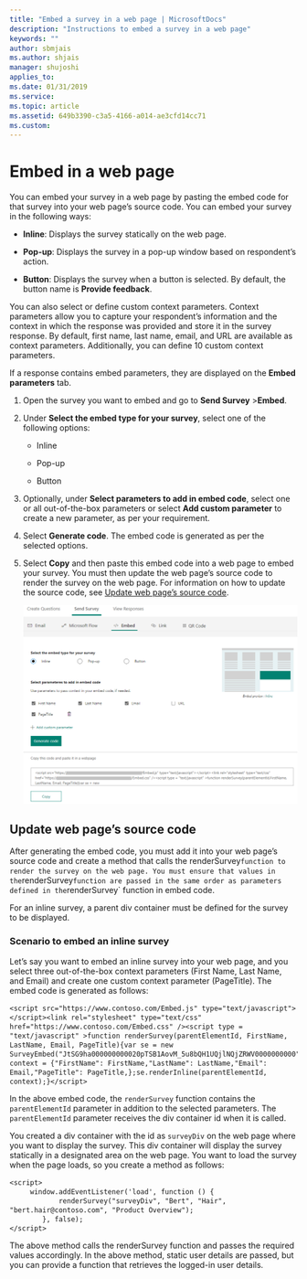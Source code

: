 ```yaml
---
title: "Embed a survey in a web page | MicrosoftDocs"
description: "Instructions to embed a survey in a web page"
keywords: ""
author: sbmjais
ms.author: shjais
manager: shujoshi
applies_to: 
ms.date: 01/31/2019
ms.service: 
ms.topic: article
ms.assetid: 649b3390-c3a5-4166-a014-ae3cfd14cc71
ms.custom: 
---
```

# Embed in a web page

You can embed your survey in a web page by pasting the embed code for that survey into your web page’s source code. You can embed your survey in the following ways:

- **Inline**: Displays the survey statically on the web page.

- **Pop-up**: Displays the survey in a pop-up window based on respondent’s action.

- **Button**: Displays the survey when a button is selected. By default, the button name is **Provide feedback**.

You can also select or define custom context parameters. Context parameters allow you to capture your respondent’s information and the context in which the response was provided and store it in the survey response. By default, first name, last name, email, and URL are available as context parameters. Additionally, you can define 10 custom context parameters.

If a response contains embed parameters, they are displayed on the **Embed parameters** tab.

1.  Open the survey you want to embed and go to **Send Survey** &gt;**Embed**.

2.  Under **Select the embed type for your survey**, select one of the following options:

    -   Inline

    -   Pop-up

    -   Button

3.  Optionally, under **Select parameters to add in embed code**, select one or all out-of-the-box parameters or select **Add custom parameter** to create a new parameter, as per your requirement.

4.  Select **Generate code**. The embed code is generated as per the selected options.

5.  Select **Copy** and then paste this embed code into a web page to embed your survey. You must then update the web page’s source code to render the survey on the web page. For information on how to update the source code, see [Update web page’s source code](#update-web-pages-source-code).  

    ![embed a survey in a web page](media/survey-embed.png "Embed a survey in a web page")  

## Update web page’s source code

After generating the embed code, you must add it into your web page’s source code and create a method that calls the renderSurvey` function to render the survey on the web page. You must ensure that values in the `renderSurvey` function are passed in the same order as parameters defined in the `renderSurvey` function in embed code.

For an inline survey, a parent div container must be defined for the survey to be displayed.

### Scenario to embed an inline survey

Let’s say you want to embed an inline survey into your web page, and you select three out-of-the-box context parameters (First Name, Last Name, and Email) and create one custom context parameter (PageTitle). The embed code is generated as follows:

```
<script src="https://www.contoso.com/Embed.js" type="text/javascript"></script><link rel="stylesheet" type="text/css" href="https://www.contoso.com/Embed.css" /><script type = "text/javascript" >function renderSurvey(parentElementId, FirstName, LastName, Email, PageTitle){var se = new SurveyEmbed("JtSG9ha000000000020pTSB1AovM_5u8bQH1UQjlNQjZRWV0000000000","https://www.contoso.com/");var context = {"FirstName": FirstName,"LastName": LastName,"Email": Email,"PageTitle": PageTitle,};se.renderInline(parentElementId, context);}</script>
```

In the above embed code, the `renderSurvey` function contains the `parentElementId` parameter in addition to the selected parameters. The `parentElementId` parameter receives the div container id when it is called.

You created a div container with the id as `surveyDiv` on the web page where you want to display the survey. This div container will display the survey statically in a designated area on the web page. You want to load the survey when the page loads, so you create a method as follows:

```
<script>
	 window.addEventListener('load', function () {
            renderSurvey("surveyDiv", "Bert", "Hair", "bert.hair@contoso.com", "Product Overview");
        }, false);
</script>

```

The above method calls the renderSurvey function and passes the required values accordingly. In the above method, static user details are passed, but you can provide a function that retrieves the logged-in user details.

